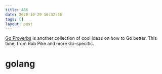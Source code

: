 ```yaml
---
title: 466
date: 2020-10-29 16:32:36
tags: []
layout: post
---
```


[Go Proverbs](https://go-proverbs.github.io/) is another collection of cool ideas on how to Go better. This time, from Rob Pike and more Go-specific.

# golang
